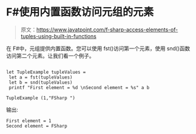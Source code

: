 # F#使用内置函数访问元组的元素

> 原文：<https://www.javatpoint.com/f-sharp-access-elements-of-tuples-using-built-in-functions>

在 F#中，元组提供内置函数。您可以使用 fst()访问第一个元素，使用 snd()函数访问第二个元素。让我们看一个例子。

```

let TupleExample tupleValues =
 let a = fst(tupleValues)
 let b = snd(tupleValues)
 printf "First element = %d \nSecond element = %s" a b

TupleExample (1,"FSharp ")

```

输出:

```
First element = 1
Second element = FSharp

```